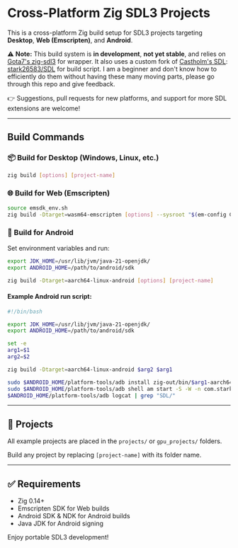 # Cross-Platform Zig SDL3 Projects

This is a cross-platform Zig build setup for SDL3 projects targeting **Desktop**, **Web (Emscripten)**, and **Android**.

⚠️ **Note:** This build system is **in development**, **not yet stable**, and relies on [Gota7's zig-sdl3](https://github.com/Gota7/zig-sdl3) for wrapper. It also uses a custom fork of [Castholm's SDL](https://github.com/castholm/SDL.git): [stark26583/SDL](https://github.com/stark26583/SDL.git) for build script. I am a beginner and don't know how to efficiently do them without having these many moving parts, please go through this repo and give feedback.

👉 Suggestions, pull requests for new platforms, and support for more SDL extensions are welcome!

---

## Build Commands

### 📦 Build for Desktop (Windows, Linux, etc.)

```bash
zig build [options] [project-name]
```

### 🌐 Build for Web (Emscripten)

```bash
source emsdk_env.sh
zig build -Dtarget=wasm64-emscripten [options] --sysroot "$(em-config CACHE)/sysroot" [project-name]
```

### 🤖 Build for Android

Set environment variables and run:

```bash
export JDK_HOME=/usr/lib/jvm/java-21-openjdk/
export ANDROID_HOME=/path/to/android/sdk

zig build -Dtarget=aarch64-linux-android [options] [project-name]
```

#### Example Android run script:

```bash
#!/bin/bash

export JDK_HOME=/usr/lib/jvm/java-21-openjdk/ 
export ANDROID_HOME=/path/to/android/sdk

set -e
arg1=$1
arg2=$2

zig build -Dtarget=aarch64-linux-android $arg2 $arg1

sudo $ANDROID_HOME/platform-tools/adb install zig-out/bin/$arg1-aarch64.apk
sudo $ANDROID_HOME/platform-tools/adb shell am start -S -W -n com.stark.$arg1/com.stark.$arg1.ZigSDLActivity
$ANDROID_HOME/platform-tools/adb logcat | grep "SDL/"
```

---

## 📂 Projects

All example projects are placed in the `projects/` or `gpu_projects/` folders.

Build any project by replacing `[project-name]` with its folder name.

---

## ✅ Requirements

* Zig 0.14+
* Emscripten SDK for Web builds
* Android SDK & NDK for Android builds
* Java JDK for Android signing

Enjoy portable SDL3 development!


